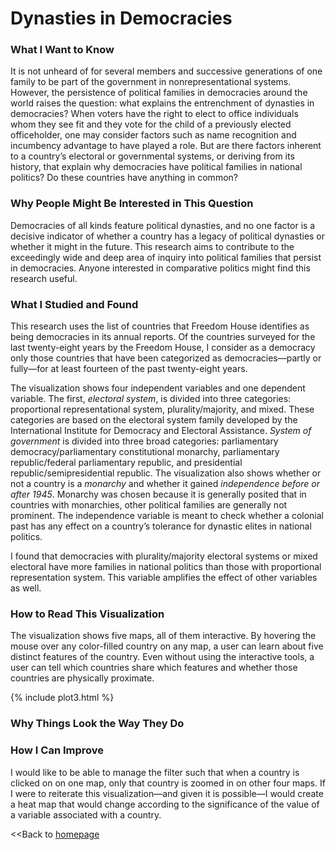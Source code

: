 # Dynasties in Democracies

### What I Want to Know
It is not unheard of for several members and successive generations of one family to be part of the government in nonrepresentational systems. However, the persistence of political families in democracies around the world raises the question: what explains the entrenchment of dynasties in democracies? When voters have the right to elect to office individuals whom they see fit and they vote for the child of a previously elected officeholder, one may consider factors such as name recognition and incumbency advantage to have played a role. But are there factors inherent to a country’s electoral or governmental systems, or deriving from its history, that explain why democracies have political families in national politics? Do these countries have anything in common?

### Why People Might Be Interested in This Question
Democracies of all kinds feature political dynasties, and no one factor is a decisive indicator of whether a country has a legacy of political dynasties or whether it might in the future. This research aims to contribute to the exceedingly wide and deep area of inquiry into political families that persist in democracies. Anyone interested in comparative politics might find this research useful.

### What I Studied and Found
This research uses the list of countries that Freedom House identifies as being democracies in its annual reports. Of the countries surveyed for the last twenty-eight years by the Freedom House, I consider as a democracy only those countries that have been categorized as democracies—partly or fully—for at least fourteen of the past twenty-eight years.  

The visualization shows four independent variables and one dependent variable. The first, <i>electoral system</i>, is divided into three categories: proportional representational system, plurality/majority, and mixed. These categories are based on the electoral system family developed by the International Institute for Democracy and Electoral Assistance. <i>System of government</i> is divided into three broad categories: parliamentary democracy/parliamentary constitutional monarchy, parliamentary republic/federal parliamentary republic, and presidential republic/semipresidential republic. The visualization also shows whether or not a country is a <i>monarchy</i> and whether it gained <i>independence before or after 1945</i>. Monarchy was chosen because it is generally posited that in countries with monarchies, other political families are generally not prominent. The independence variable is meant to check whether a colonial past has any effect on a country’s tolerance for dynastic elites in national politics.

I found that democracies with plurality/majority electoral systems or mixed electoral have more families in national politics than those with proportional representation system. This variable amplifies the effect of other variables as well.

### How to Read This Visualization

The visualization shows five maps, all of them interactive. By hovering the mouse over any color-filled country on any map, a user can learn about five distinct features of the country. Even without using the interactive tools, a user can tell which countries share which features and whether those countries are physically proximate.

{% include plot3.html %}

### Why Things Look the Way They Do

### How I Can Improve

I would like to be able to manage the filter such that when a country is clicked on on one map, only that country is zoomed in on other four maps. If I were to reiterate this visualization—and given it is possible—I would create a heat map that would change according to the significance of the value of a variable associated with a country. 

<<Back to [homepage](https://spoudyal1989.github.io/datavizsample)
